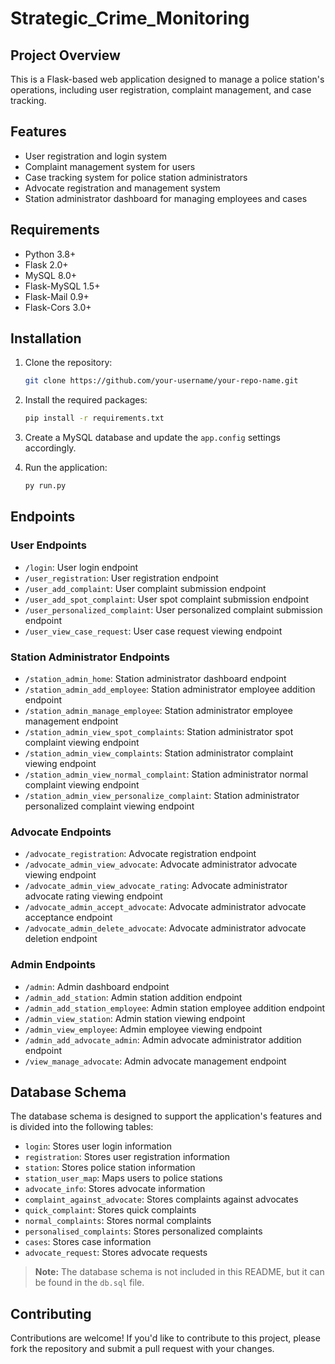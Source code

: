 # Strategic_Crime_Monitoring

## Project Overview
This is a Flask-based web application designed to manage a police station's operations, including user registration, complaint management, and case tracking.

## Features
- User registration and login system
- Complaint management system for users
- Case tracking system for police station administrators
- Advocate registration and management system
- Station administrator dashboard for managing employees and cases

## Requirements
- Python 3.8+
- Flask 2.0+
- MySQL 8.0+
- Flask-MySQL 1.5+
- Flask-Mail 0.9+
- Flask-Cors 3.0+

## Installation

1. Clone the repository:
   ```bash
   git clone https://github.com/your-username/your-repo-name.git
   ```

2. Install the required packages:
   ```bash
   pip install -r requirements.txt
   ```

3. Create a MySQL database and update the `app.config` settings accordingly.

4. Run the application:
   ```bash
   py run.py
   ```

## Endpoints

### User Endpoints
- `/login`: User login endpoint
- `/user_registration`: User registration endpoint
- `/user_add_complaint`: User complaint submission endpoint
- `/user_add_spot_complaint`: User spot complaint submission endpoint
- `/user_personalized_complaint`: User personalized complaint submission endpoint
- `/user_view_case_request`: User case request viewing endpoint

### Station Administrator Endpoints
- `/station_admin_home`: Station administrator dashboard endpoint
- `/station_admin_add_employee`: Station administrator employee addition endpoint
- `/station_admin_manage_employee`: Station administrator employee management endpoint
- `/station_admin_view_spot_complaints`: Station administrator spot complaint viewing endpoint
- `/station_admin_view_complaints`: Station administrator complaint viewing endpoint
- `/station_admin_view_normal_complaint`: Station administrator normal complaint viewing endpoint
- `/station_admin_view_personalize_complaint`: Station administrator personalized complaint viewing endpoint

### Advocate Endpoints
- `/advocate_registration`: Advocate registration endpoint
- `/advocate_admin_view_advocate`: Advocate administrator advocate viewing endpoint
- `/advocate_admin_view_advocate_rating`: Advocate administrator advocate rating viewing endpoint
- `/advocate_admin_accept_advocate`: Advocate administrator advocate acceptance endpoint
- `/advocate_admin_delete_advocate`: Advocate administrator advocate deletion endpoint

### Admin Endpoints
- `/admin`: Admin dashboard endpoint
- `/admin_add_station`: Admin station addition endpoint
- `/admin_add_station_employee`: Admin station employee addition endpoint
- `/admin_view_station`: Admin station viewing endpoint
- `/admin_view_employee`: Admin employee viewing endpoint
- `/admin_add_advocate_admin`: Admin advocate administrator addition endpoint
- `/view_manage_advocate`: Admin advocate management endpoint

## Database Schema
The database schema is designed to support the application's features and is divided into the following tables:
- `login`: Stores user login information
- `registration`: Stores user registration information
- `station`: Stores police station information
- `station_user_map`: Maps users to police stations
- `advocate_info`: Stores advocate information
- `complaint_against_advocate`: Stores complaints against advocates
- `quick_complaint`: Stores quick complaints
- `normal_complaints`: Stores normal complaints
- `personalised_complaints`: Stores personalized complaints
- `cases`: Stores case information
- `advocate_request`: Stores advocate requests

> **Note:** The database schema is not included in this README, but it can be found in the `db.sql` file.

## Contributing
Contributions are welcome! If you'd like to contribute to this project, please fork the repository and submit a pull request with your changes.
```

